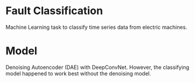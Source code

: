 # Fault Classification
Machine Learning task to classify time series data from electric machines.

# Model
Denoising Autoencoder (DAE) with DeepConvNet. However, the classifying model happened to work 
best without the denoising model.
